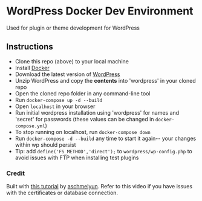 # WordPress Docker Dev Environment

Used for plugin or theme development for WordPress

## Instructions

- Clone this repo (above) to your local machine
- Install [Docker](https://docs.docker.com/get-docker/)
- Download the latest version of [WordPress](https://en-gb.wordpress.org/download/)
- Unzip WordPress and copy the **contents** into 'wordpress' in your cloned repo
- Open the cloned repo folder in any command-line tool
- Run ```docker-compose up -d --build```
- Open ```localhost``` in your browser
- Run initial wordpress installation using 'wordpress' for names and 'secret' for passwords (these values can be changed in ```docker-compose.yml```)
- To stop running on localhost, run ```docker-compose down```
- Run ```docker-compose -d --build``` any time to start it again-- your changes within wp should persist
- Tip: add ```define('FS_METHOD','direct');``` to ```wordpress/wp-config.php``` to avoid issues with FTP when installing test plugins

### Credit

Built with [this tutorial](https://www.youtube.com/watch?v=kIqWxjDj4IU) by [aschmelyun](https://github.com/aschmelyun). Refer to this video if you have issues with the certificates or database connection.
